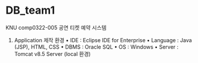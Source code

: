 # DB_team1
KNU comp0322-005
공연 티켓 예약 시스템

1. Application 제작 환경
•	IDE : Eclipse IDE for Enterprise
•	Language : Java (JSP), HTML, CSS
•	DBMS : Oracle SQL
•	OS : Windows
•	Server : Tomcat v8.5 Server (local 환경)
